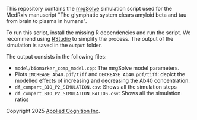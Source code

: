 This repository contains the [mrgSolve](https://mrgsolve.org/) simulation script used for the MedRxiv manuscript "The glymphatic system clears amyloid beta and tau from brain to plasma in humans".

To run this script, install the missing R dependencies and run the script. We recommend using [RStudio](https://posit.co/download/rstudio-desktop/) to simplify the process. The output of the simulation is saved in the `output` folder.

The output consists in the following files:

* `model/biomarker_comp_model.cpp`: The mrgSolve model parameters.
* Plots `INCREASE_Ab40.pdf/tiff` and `DECREASE_Ab40.pdf/tiff`: depict the modelled effects of increasing and decreasing the Ab40 concentration.
* `df_compart_BIO_P2_SIMULATION.csv`: Shows all the simulation steps
* `df_compart_BIO_P2_SIMULATION_RATIOS.csv`: Shows all the simulation ratios
 
Copyright 2025 [Applied Cognition Inc](https://appliedcognition.com/).